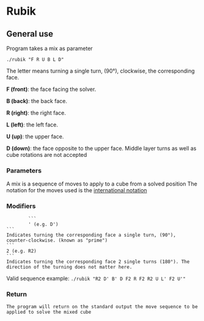 # Rubik
## General use
Program takes a mix as parameter

```
./rubik "F R U B L D"
```
The letter means turning a single turn, (90°), clockwise, the corresponding face.

**F (front)**:
the face facing the solver.

**B (back)**:
the back face.

**R (right)**:
the right face.

**L (left)**:
the left face.

**U (up)**:
the upper face.

**D (down)**:
the face opposite to the upper face.
Middle layer turns as well as cube rotations are not accepted

### Parameters
A mix is a sequence of moves to apply to a cube from a solved position
The notation for the moves used is the [international notation](http://www.rubiksplace.com/move-notations/)

### Modifiers
			```
			' (e.g. D')
	```
	Indicates turning the corresponding face a single turn, (90°), counter-clockwise. (known as "prime")
	```
	2 (e.g. R2)
	```
	Indicates turning the corresponding face 2 single turns (180°). The direction of the turning does not matter here.

Valid sequence example:
	```
	./rubik "R2 D' B' D F2 R F2 R2 U L' F2 U'"
	```

### Return
	The program will return on the standard output the move sequence to be applied to solve the mixed cube
